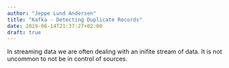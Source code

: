 ```yaml
---
author: "Jeppe Lund Andersen"
title: "Kafka - Detecting Duplicate Records"
date: 2019-06-14T21:37:27+02:00
draft: true
---
```


In streaming data we are often dealing with an inifite stream of data. It is not uncommon to not be in control of sources.
